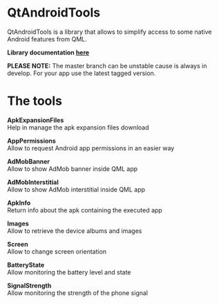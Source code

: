 # QtAndroidTools
QtAndroidTools is a library that allows to simplify access to some native Android features from QML.

**Library documentation [here](https://falsinsoft.github.io/QtAndroidTools/Documentation/)**

**PLEASE NOTE:** The master branch can be unstable cause is always in develop. For your app use the latest tagged version.

# The tools

**ApkExpansionFiles**  
Help in manage the apk expansion files download  

**AppPermissions**  
Allow to request Android app permissions in an easier way  

**AdMobBanner**  
Allow to show AdMob banner inside QML app  

**AdMobInterstitial**  
Allow to show AdMob interstitial inside QML app  

**ApkInfo**  
Return info about the apk containing the executed app  

**Images**  
Allow to retrieve the device albums and images  

**Screen**  
Allow to change screen orientation  

**BatteryState**  
Allow monitoring the battery level and state  

**SignalStrength**  
Allow monitoring the strength of the phone signal  
